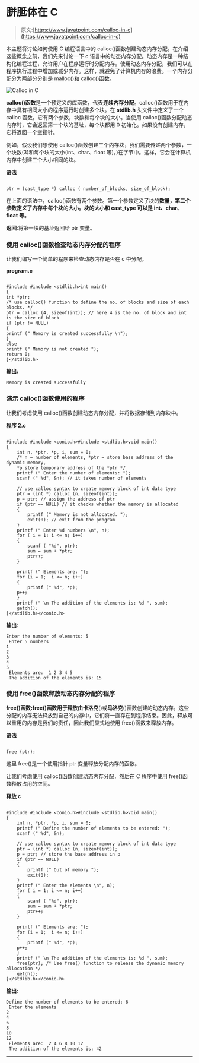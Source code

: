 # 胼胝体在 C

> 原文:[https://www.javatpoint.com/calloc-in-c](https://www.javatpoint.com/calloc-in-c)

本主题将讨论如何使用 C 编程语言中的 calloc()函数创建动态内存分配。在介绍这些概念之前，我们先来讨论一下 c 语言中的动态内存分配。动态内存是一种结构化编程过程，允许用户在程序运行时分配内存。使用动态内存分配，我们可以在程序执行过程中增加或减少内存。这样，就避免了计算机内存的浪费。一个内存分配分为两部分分别是 malloc()和 calloc()函数。

![Calloc in C](../Images/073d613fe0d5177c9a711d7def6bc534.png)

**calloc()函数**是一个预定义的库函数，代表**连续内存分配**。calloc()函数用于在内存中具有相同大小的程序运行时创建多个块。在 **stdlib.h** 头文件中定义了一个 calloc 函数。它有两个参数，块数和每个块的大小。当使用 calloc()函数分配动态内存时，它会返回第一个块的基址，每个块都用 0 初始化。如果没有创建内存，它将返回一个空指针。

例如，假设我们想使用 calloc()函数创建三个内存块，我们需要传递两个参数，一个块数(3)和每个块的大小(int、char、float 等)。)在字节中。这样，它会在计算机内存中创建三个大小相同的块。

**语法**

```

ptr = (cast_type *) calloc ( number_of_blocks, size_of_block);

```

在上面的语法中，calloc()函数有两个参数。第一个参数定义了块的**数量，第二个参数定义了内存中每个块**的**大小。块的大小和 cast_type 可以是 int、char、float 等。**

**返回**:将第一块的基址返回给 ptr 变量。

### 使用 calloc()函数检查动态内存分配的程序

让我们编写一个简单的程序来检查动态内存是否在 c 中分配。

**program.c**

```

#include #include <stdlib.h>int main()
{
int *ptr;
/* use calloc() function to define the no. of blocks and size of each blocks. */
ptr = calloc (4, sizeof(int)); // here 4 is the no. of block and int is the size of block
if (ptr != NULL)
{
printf (" Memory is created successfully \n");
}
else 
printf (" Memory is not created ");
return 0;
}</stdlib.h> 
```

**输出:**

```
Memory is created successfully

```

### 演示 calloc()函数使用的程序

让我们考虑使用 calloc()函数创建动态内存分配，并将数据存储到内存块中。

**程序 2.c**

```

#include #include <conio.h>#include <stdlib.h>void main()
{	
	int n, *ptr, *p, i, sum = 0;
	/* n = number of elements, *ptr = store base address of the dynamic memory, 
	*p store temporary address of the *ptr */ 
	printf (" Enter the number of elements: ");
	scanf (" %d", &n); // it takes number of elements 

	// use calloc syntax to create memory block of int data type 
	ptr = (int *) calloc (n, sizeof(int));
	p = ptr; // assign the address of ptr
	if (ptr == NULL) // it checks whether the memory is allocated 
	{
		printf (" Memory is not allocated. ");
		exit(0); // exit from the program
	}
	printf (" Enter %d numbers \n", n);
	for ( i = 1; i <= n; i++)
	{
		scanf ( "%d", ptr);
		sum = sum + *ptr;
		ptr++;
	}

	printf (" Elements are: ");
	for (i = 1;  i <= n; i++)
	{
		printf (" %d", *p);
	p++;
	}
	printf (" \n The addition of the elements is: %d ", sum);
	getch();
}</stdlib.h></conio.h> 
```

**输出:**

```
Enter the number of elements: 5
 Enter 5 numbers
1
2
3
4
5
 Elements are:  1 2 3 4 5
 The addition of the elements is: 15

```

### 使用 free()函数释放动态内存分配的程序

**free()函数:**free()函数用于释放由**卡洛克**()或**马洛克**()函数创建的动态内存。这些分配的内存无法释放到自己的内存中，它们将一直存在到程序结束。因此，释放可以重用的内存是我们的责任，因此我们显式地使用 free()函数来释放内存。

**语法**

```

free (ptr);

```

这里 free()是一个使用指针 ptr 变量释放分配内存的函数。

让我们考虑使用 calloc()函数创建动态内存分配，然后在 C 程序中使用 free()函数释放占用的空间。

**释放 c**

```

#include #include <conio.h>#include <stdlib.h>void main()
{	
	int n, *ptr, *p, i, sum = 0;
	printf (" Define the number of elements to be entered: ");
	scanf (" %d", &n); 

	// use calloc syntax to create memory block of int data type 
	ptr = (int *) calloc (n, sizeof(int));
	p = ptr; // store the base address in p
	if (ptr == NULL)
	{
		printf (" Out of memory ");
		exit(0);
	}
	printf (" Enter the elements \n", n);
	for ( i = 1; i <= n; i++)
	{
		scanf ( "%d", ptr);
		sum = sum + *ptr;
		ptr++;
	}

	printf (" Elements are: ");
	for (i = 1;  i <= n; i++)
	{
		printf (" %d", *p);
	p++;
	}
	printf (" \n The addition of the elements is: %d ", sum);
	free(ptr); /* Use free() function to release the dynamic memory allocation */ 
	getch();
}</stdlib.h></conio.h> 
```

**输出:**

```
Define the number of elements to be entered: 6
 Enter the elements
2
4
6
8
10
12
 Elements are:  2 4 6 8 10 12
 The addition of the elements is: 42

```

* * *